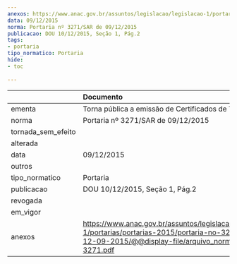 ```yaml
---
anexos: https://www.anac.gov.br/assuntos/legislacao/legislacao-1/portarias/portarias-2015/portaria-no-3271-sar-de-12-09-2015/@@display-file/arquivo_norma/PA2015-3271.pdf
data: 09/12/2015
norma: Portaria nº 3271/SAR de 09/12/2015
publicacao: DOU 10/12/2015, Seção 1, Pág.2
tags:
- portaria
tipo_normatico: Portaria
hide: 
- toc 
 
---
```


|                    | Documento                                                                                                                                                         |
|:-------------------|:------------------------------------------------------------------------------------------------------------------------------------------------------------------|
| ementa             | Torna pública a emissão de Certificados de Tipo (CT).                                                                                                             |
| norma              | Portaria nº 3271/SAR de 09/12/2015                                                                                                                                |
| tornada_sem_efeito |                                                                                                                                                                   |
| alterada           |                                                                                                                                                                   |
| data               | 09/12/2015                                                                                                                                                        |
| outros             |                                                                                                                                                                   |
| tipo_normatico     | Portaria                                                                                                                                                          |
| publicacao         | DOU 10/12/2015, Seção 1, Pág.2                                                                                                                                    |
| revogada           |                                                                                                                                                                   |
| em_vigor           |                                                                                                                                                                   |
| anexos             | https://www.anac.gov.br/assuntos/legislacao/legislacao-1/portarias/portarias-2015/portaria-no-3271-sar-de-12-09-2015/@@display-file/arquivo_norma/PA2015-3271.pdf |